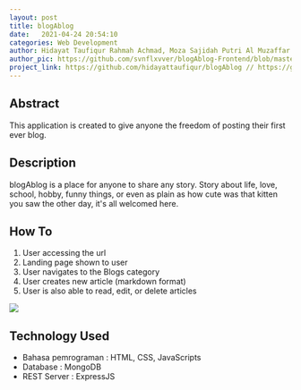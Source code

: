 ```yaml
---
layout: post
title: blogAblog
date:   2021-04-24 20:54:10
categories: Web Development
author: Hidayat Taufiqur Rahmah Achmad, Moza Sajidah Putri Al Muzaffar
author_pic: https://github.com/svnflxvver/blogAblog-Frontend/blob/master/img/Dayat.png // https://github.com/svnflxvver/blogAblog-Frontend/blob/master/img/Moza.png
project_link: https://github.com/hidayattaufiqur/blogAblog // https://github.com/svnflxvver/blogAblog 
---
```



## Abstract
This application is created to give anyone the freedom of posting their first ever blog. 


## Description
blogAblog is a place for anyone to share any story. Story about life, love, school, hobby, funny things, or even as plain as how cute was that kitten you saw the other day, it's all welcomed here.


## How To
1. User accessing the url
2. Landing page shown to user
3. User navigates to the Blogs category
4. User creates new article (markdown format)
5. User is also able to read, edit, or delete articles

![](/assets/kpu.jpg)


## Technology Used
- Bahasa pemrograman         : HTML, CSS, JavaScripts
- Database                   : MongoDB
- REST Server                : ExpressJS
